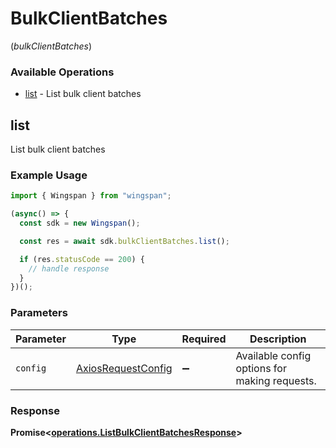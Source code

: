 # BulkClientBatches
(*bulkClientBatches*)

### Available Operations

* [list](#list) - List bulk client batches

## list

List bulk client batches

### Example Usage

```typescript
import { Wingspan } from "wingspan";

(async() => {
  const sdk = new Wingspan();

  const res = await sdk.bulkClientBatches.list();

  if (res.statusCode == 200) {
    // handle response
  }
})();
```

### Parameters

| Parameter                                                    | Type                                                         | Required                                                     | Description                                                  |
| ------------------------------------------------------------ | ------------------------------------------------------------ | ------------------------------------------------------------ | ------------------------------------------------------------ |
| `config`                                                     | [AxiosRequestConfig](https://axios-http.com/docs/req_config) | :heavy_minus_sign:                                           | Available config options for making requests.                |


### Response

**Promise<[operations.ListBulkClientBatchesResponse](../../models/operations/listbulkclientbatchesresponse.md)>**

